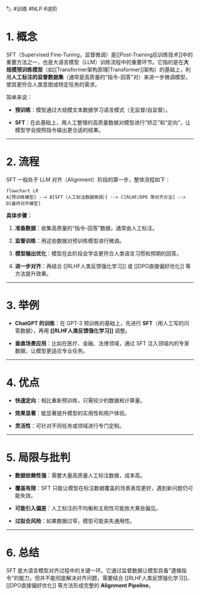 🏷 #训练 #NLP #进阶

# **1. 概念**

SFT（Supervised Fine-Tuning，监督微调）是[[Post-Training后训练技术]]中的重要方法之一，也是大语言模型（LLM）训练流程中的重要环节。它指的是在**大规模预训练模型**（如[[Transformer架构原理|Transformer]]架构）的基础上，利用**人工标注的监督数据集**（通常是高质量的"指令-回答"对）来进一步微调模型，使其更符合人类意图或特定任务的需求。

简单来说：

- **预训练**：模型通过大规模文本数据学习语言模式（无监督/自监督）。
    
- **SFT**：在此基础上，用人工整理的高质量数据对模型进行“矫正”和“定向”，让模型学会按照指令输出更合适的结果。

---

# **2. 流程**

SFT 一般处于 LLM 对齐（Alignment）阶段的第一步，整体流程如下：

```mermaid
flowchart LR
A[预训练模型] --> B[SFT（人工标注数据微调）] --> C[RLHF/DPO 等对齐方法] --> D[最终对齐模型]
```

**具体步骤：**

1. **准备数据**：收集高质量的“指令-回答”数据，通常由人工标注。
    
2. **监督训练**：用这些数据对预训练模型进行微调。
    
3. **模型输出优化**：模型在此阶段会学会更符合人类语言习惯和预期的回答。
    
4. **进一步对齐**：再结合 [[RLHF人类反馈强化学习]] 或 [[DPO直接偏好优化]] 等方法提升效果。

---

# **3. 举例**

- **ChatGPT 的训练**：在 GPT-3 预训练的基础上，先进行 **SFT**（用人工写的问答数据），再用 **[[RLHF人类反馈强化学习]]** 调整。
    
- **垂直场景应用**：比如在医疗、金融、法律领域，通过 SFT 注入领域内的专家数据，让模型更适应专业任务。

---

# **4. 优点**

- **快速定向**：相比重新预训练，只需较少的数据和计算量。
    
- **效果显著**：能显著提升模型的实用性和用户体验。
    
- **灵活性**：可针对不同任务或领域进行专门定制。

---

# **5. 局限与批判**

- **数据依赖性强**：需要大量高质量人工标注数据，成本高。
    
- **覆盖有限**：SFT 只能让模型在标注数据覆盖的场景表现更好，遇到新问题仍可能失效。
    
- **可能引入偏差**：人工标注的不均衡和主观性可能放大某些偏见。
    
- **过拟合风险**：如果数据过窄，模型可能丧失通用性。

---

# **6. 总结**

SFT 是大语言模型对齐过程中的关键一环。它通过监督数据让模型具备"遵循指令"的能力，但并不能彻底解决对齐问题，需要结合 [[RLHF人类反馈强化学习]]、[[DPO直接偏好优化]] 等方法形成完整的 **Alignment Pipeline**。
